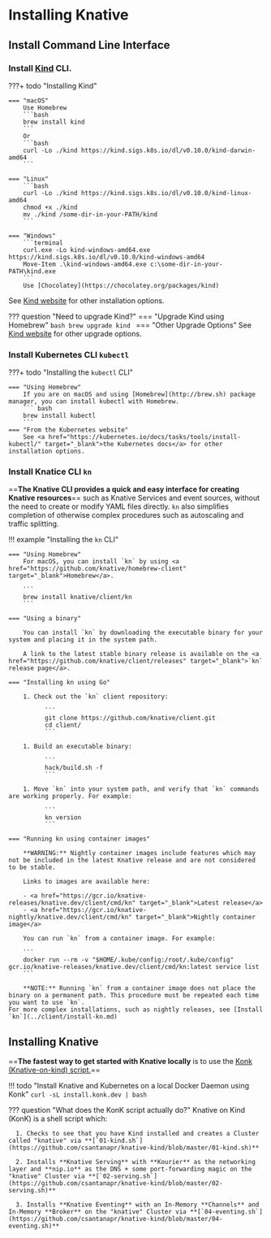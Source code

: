 # Installing Knative

## Install Command Line Interface

### Install <a href= "https://kind.sigs.k8s.io/docs/user/quick-start/" target="blank_">Kind</a> CLI.

???+ todo "Installing Kind"

    === "macOS"
        Use Homebrew
        ```bash
        brew install kind
        ```
        Or
        ```bash
        curl -Lo ./kind https://kind.sigs.k8s.io/dl/v0.10.0/kind-darwin-amd64
        ```

    === "Linux"
        ```bash
        curl -Lo ./kind https://kind.sigs.k8s.io/dl/v0.10.0/kind-linux-amd64
        chmod +x ./kind
        mv ./kind /some-dir-in-your-PATH/kind
        ```

    === "Windows"
        ```terminal
        curl.exe -Lo kind-windows-amd64.exe https://kind.sigs.k8s.io/dl/v0.10.0/kind-windows-amd64
        Move-Item .\kind-windows-amd64.exe c:\some-dir-in-your-PATH\kind.exe
        ```
        Use [Chocolatey](https://chocolatey.org/packages/kind)

See <a href= "https://kind.sigs.k8s.io/docs/user/quick-start/" target="blank_">Kind website</a> for other installation options.

??? question "Need to upgrade Kind?"
    === "Upgrade Kind using Homebrew"
        ```bash
        brew upgrade kind
        ```
    === "Other Upgrade Options"
        See <a href= "https://kind.sigs.k8s.io/docs/user/quick-start/" target="blank_">Kind website</a> for other upgrade options.

### Install Kubernetes CLI `kubectl`

???+ todo "Installing the `kubectl` CLI"

    === "Using Homebrew"
        If you are on macOS and using [Homebrew](http://brew.sh) package manager, you can install kubectl with Homebrew.
        ``` bash
        brew install kubectl
        ```
    === "From the Kubernetes website"
        See <a href="https://kubernetes.io/docs/tasks/tools/install-kubectl/" target="_blank">the Kubernetes docs</a> for other installation options.


### Install Knatice CLI `kn`

==**The Knative CLI provides a quick and easy interface for creating Knative resources**== such as Knative Services and event sources, without the need to create or modify YAML files directly. `kn` also simplifies completion of otherwise complex procedures such as autoscaling and traffic splitting.


!!! example "Installing the `kn` CLI"

    === "Using Homebrew"
        For macOS, you can install `kn` by using <a href="https://github.com/knative/homebrew-client" target="_blank">Homebrew</a>.

        ```
        brew install knative/client/kn
        ```

    === "Using a binary"

        You can install `kn` by downloading the executable binary for your system and placing it in the system path.

        A link to the latest stable binary release is available on the <a href="https://github.com/knative/client/releases" target="_blank">`kn` release page</a>.

    === "Installing kn using Go"

        1. Check out the `kn` client repository:

              ```
              git clone https://github.com/knative/client.git
              cd client/
              ```

        1. Build an executable binary:

              ```
              hack/build.sh -f
              ```

        1. Move `kn` into your system path, and verify that `kn` commands are working properly. For example:

              ```
              kn version
              ```

    === "Running kn using container images"

        **WARNING:** Nightly container images include features which may not be included in the latest Knative release and are not considered to be stable.

        Links to images are available here:

        - <a href="https://gcr.io/knative-releases/knative.dev/client/cmd/kn" target="_blank">Latest release</a>
        - <a href="https://gcr.io/knative-nightly/knative.dev/client/cmd/kn" target="_blank">Nightly container image</a>

        You can run `kn` from a container image. For example:

        ```
        docker run --rm -v "$HOME/.kube/config:/root/.kube/config" gcr.io/knative-releases/knative.dev/client/cmd/kn:latest service list
        ```

        **NOTE:** Running `kn` from a container image does not place the binary on a permanent path. This procedure must be repeated each time you want to use `kn`.
    For more complex installations, such as nightly releases, see [Install `kn`](../client/install-kn.md)


## Installing Knative
==**The fastest way to get started with Knative locally** is to use the <a href= "https://konk.dev" target="blank_">Konk (Knative-on-kind) script.</a>==

!!! todo "Install Knative and Kubernetes on a local Docker Daemon using Konk"
    ```
    curl -sL install.konk.dev | bash
    ```

??? question "What does the KonK script actually do?"
    Knative on Kind (KonK) is a shell script which:

      1. Checks to see that you have Kind installed and creates a Cluster called "knative" via **[`01-kind.sh`](https://github.com/csantanapr/knative-kind/blob/master/01-kind.sh)**

      2. Installs **Knative Serving** with **Kourier** as the networking layer and **nip.io** as the DNS + some port-forwarding magic on the "knative" Cluster via **[`02-serving.sh`](https://github.com/csantanapr/knative-kind/blob/master/02-serving.sh)**

      3. Installs **Knative Eventing** with an In-Memory **Channels** and In-Memory **Broker** on the "knative" Cluster via **[`04-eventing.sh`](https://github.com/csantanapr/knative-kind/blob/master/04-eventing.sh)**
